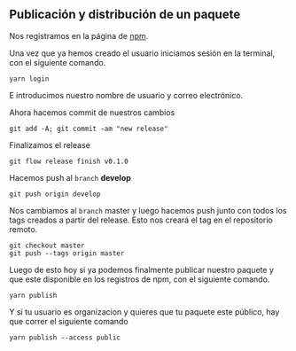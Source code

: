 ## Publicación y distribución  de un paquete

Nos registramos en la página de [npm](https://www.npmjs.com/signup).

Una vez que ya hemos creado el usuario iniciamos sesión en la terminal, con el siguiente comando.

```
yarn login
```

E introducimos nuestro nombre de usuario y correo electrónico.

Ahora hacemos commit de nuestros cambios

```
git add -A; git commit -am "new release"
```

Finalizamos el release

```
git flow release finish v0.1.0
```

Hacemos push al `branch` **develop**

```
git push origin develop
```

Nos cambiamos al `branch` master y luego hacemos push junto con todos los tags creados a partir del release. Esto nos creará el tag en el repositorio remoto.

```
git checkout master
git push --tags origin master
```

Luego de esto hoy si ya podemos finalmente publicar nuestro paquete y que este disponible en los registros de npm, con el siguiente comando.

```
yarn publish
```

Y si tu usuario es organizacion y quieres que tu paquete este público, hay que correr el siguiente comando

```
yarn publish --access public
```



